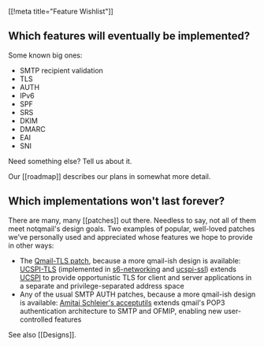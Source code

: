 [[!meta title="Feature Wishlist"]]

## Which features will eventually be implemented?

Some known big ones:

- SMTP recipient validation
- TLS
- AUTH
- IPv6
- SPF
- SRS
- DKIM
- DMARC
- EAI
- SNI

Need something else? Tell us about it.

Our [[roadmap]] describes our plans in somewhat more detail.


## Which implementations won't last forever?

There are many, many [[patches]] out there. Needless to say, not all of them meet notqmail's design goals. Two examples of popular, well-loved patches we've personally used and appreciated whose features we hope to provide in other ways:

- The [Qmail-TLS patch](http://inoa.net/qmail-tls/), because a more qmail-ish design is available: [UCSPI-TLS](https://www.fehcom.de/ipnet/ucspi-ssl/man/ucspi-tls.2.html) (implemented in [s6-networking](https://skarnet.org/software/s6-networking/) and [ucspi-ssl](https://www.fehcom.de/ipnet/ucspi-ssl.html)) extends [UCSPI](https://cr.yp.to/proto/ucspi.txt) to provide opportunistic TLS for client and server applications in a separate and privilege-separated address space
- Any of the usual SMTP AUTH patches, because a more qmail-ish design is available: [Amitai Schleier's acceptutils](https://schmonz.com/qmail/acceptutils/) extends qmail's POP3 authentication architecture to SMTP and OFMIP, enabling new user-controlled features

See also [[Designs]].
